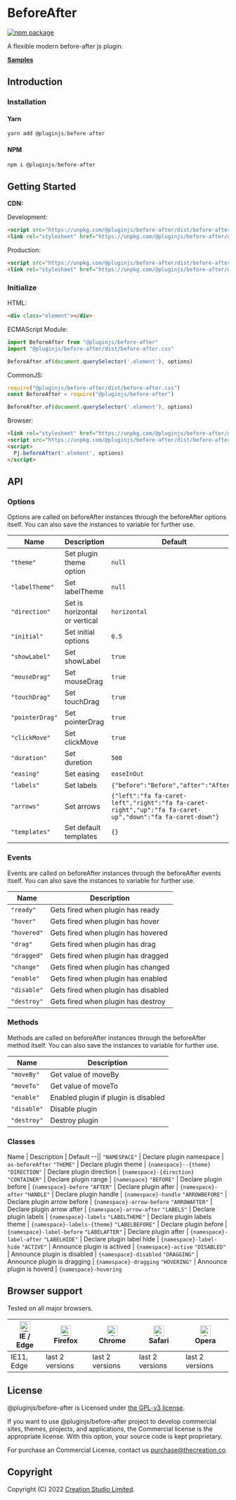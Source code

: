 # BeforeAfter

[![npm package](https://img.shields.io/npm/v/@pluginjs/before-after.svg)](https://www.npmjs.com/package/@pluginjs/before-after)

A flexible modern before-after js plugin.

**[Samples](https://codesandbox.io/s/github/pluginjs/pluginjs/tree/master/modules/beforeAfter/samples)**

## Introduction
### Installation

#### Yarn

```javascript
yarn add @pluginjs/before-after
```

#### NPM

```javascript
npm i @pluginjs/before-after
```

## Getting Started

**CDN:**

Development:

```html
<script src="https://unpkg.com/@pluginjs/before-after/dist/before-after.js"></script>
<link rel="stylesheet" href="https://unpkg.com/@pluginjs/before-after/dist/before-after.css">
```

Production:

```html
<script src="https://unpkg.com/@pluginjs/before-after/dist/before-after.min.js"></script>
<link rel="stylesheet" href="https://unpkg.com/@pluginjs/before-after/dist/before-after.min.css">
```

### Initialize

HTML:

```html
<div class="element"></div>
```

ECMAScript Module:

```javascript
import BeforeAfter from "@pluginjs/before-after"
import "@pluginjs/before-after/dist/before-after.css"

BeforeAfter.of(document.querySelector('.element'), options)
```

CommonJS:

```javascript
require("@pluginjs/before-after/dist/before-after.css")
const BeforeAfter = require("@pluginjs/before-after")

BeforeAfter.of(document.querySelector('.element'), options)
```

Browser:

```html
<link rel="stylesheet" href="https://unpkg.com/@pluginjs/before-after/dist/before-after.css">
<script src="https://unpkg.com/@pluginjs/before-after/dist/before-after.js"></script>
<script>
  Pj.beforeAfter('.element', options)
</script>
```

## API

### Options

Options are called on beforeAfter instances through the beforeAfter options itself.
You can also save the instances to variable for further use.

Name | Description | Default
--|--|--
`"theme"` | Set plugin theme option | `null`
`"labelTheme"` | Set labelTheme | `null`
`"direction"` | Set is horizontal or vertical | `horizontal`
`"initial"` | Set initial options | `0.5`
`"showLabel"` | Set showLabel | `true`
`"mouseDrag"` | Set mouseDrag | `true`
`"touchDrag"` | Set touchDrag | `true`
`"pointerDrag"` | Set pointerDrag | `true`
`"clickMove"` | Set clickMove | `true`
`"duration"` | Set duretion | `500`
`"easing"` | Set easing | `easeInOut`
`"labels"` | Set labels | `{"before":"Before","after":"After"}`
`"arrows"` | Set arrows | `{"left":"fa fa-caret-left","right":"fa fa-caret-right","up":"fa fa-caret-up","down":"fa fa-caret-down"}`
`"templates"` | Set default templates | `{}`

### Events

Events are called on beforeAfter instances through the beforeAfter events itself.
You can also save the instances to variable for further use.

Name | Description
--|--
`"ready"` | Gets fired when plugin has ready
`"hover"` | Gets fired when plugin has hover
`"hovered"` | Gets fired when plugin has hovered
`"drag"` | Gets fired when plugin has drag
`"dragged"` | Gets fired when plugin has dragged
`"change"` | Gets fired when plugin has changed
`"enable"` | Gets fired when plugin has enabled
`"disable"` | Gets fired when plugin has disabled
`"destroy"` | Gets fired when plugin has destroy

### Methods

Methods are called on beforeAfter instances through the beforeAfter method itself.
You can also save the instances to variable for further use.

Name | Description
--|--
`"moveBy"` | Get value of moveBy
`"moveTo"` | Get value of moveTo
`"enable"` | Enabled plugin if plugin is disabled
`"disable"` | Disable plugin
`"destroy"` | Destroy plugin

### Classes

Name | Description | Default
--||
`"NAMESPACE"` | Declare plugin namespace | `as-beforeAfter`
`"THEME"` | Declare plugin theme | `{namespace}--{theme}`
`"DIRECTION"` | Declare plugin direction | `{namespace}-{direction}`
`"CONTAINER"` | Declare plugin range | `{namespace}`
`"BEFORE"` | Declare plugin before | `{namespace}-before`
`"AFTER"` | Declare plugin after | `{namespace}-after`
`"HANDLE"` | Declare plugin handle | `{namespace}-handle`
`"ARROWBEFORE"` | Declare plugin arrow before | `{namespace}-arrow-before`
`"ARROWAFTER"` | Declare plugin arrow after | `{namespace}-arrow-after`
`"LABELS"` | Declare plugin labels | `{namespace}-labels`
`"LABELTHEME"` | Declare plugin labels theme | `{namespace}-labels-{theme}`
`"LABELBEFORE"` | Declare plugin before | `{namespace}-label-before`
`"LABELAFTER"` | Declare plugin after | `{namespace}-label-after`
`"LABELHIDE"` | Declare plugin label hide | `{namespace}-label-hide`
`"ACTIVE"` | Announce plugin is actived | `{namespace}-active`
`"DISABLED"` | Announce plugin is disabled | `{namespace}-disabled`
`"DRAGGING"` | Announce plugin is dragging | `{namespace}-dragging`
`"HOVERING"` | Announce plugin is hoverd | `{namespace}-hovering`

## Browser support

Tested on all major browsers.

| [<img src="https://raw.githubusercontent.com/alrra/browser-logos/master/src/edge/edge_48x48.png" alt="IE / Edge" width="24px" height="24px" />](http://godban.github.io/browsers-support-badges/)</br>IE / Edge | [<img src="https://raw.githubusercontent.com/alrra/browser-logos/master/src/firefox/firefox_48x48.png" alt="Firefox" width="24px" height="24px" />](http://godban.github.io/browsers-support-badges/)</br>Firefox | [<img src="https://raw.githubusercontent.com/alrra/browser-logos/master/src/chrome/chrome_48x48.png" alt="Chrome" width="24px" height="24px" />](http://godban.github.io/browsers-support-badges/)</br>Chrome | [<img src="https://raw.githubusercontent.com/alrra/browser-logos/master/src/safari/safari_48x48.png" alt="Safari" width="24px" height="24px" />](http://godban.github.io/browsers-support-badges/)</br>Safari | [<img src="https://raw.githubusercontent.com/alrra/browser-logos/master/src/opera/opera_48x48.png" alt="Opera" width="24px" height="24px" />](http://godban.github.io/browsers-support-badges/)</br>Opera |
| --------- | --------- | --------- | --------- | --------- |
| IE11, Edge| last 2 versions| last 2 versions| last 2 versions| last 2 versions|

## License

@pluginjs/before-after is Licensed under [the GPL-v3 license](LICENSE).

If you want to use @pluginjs/before-after project to develop commercial sites, themes, projects, and applications, the Commercial license is the appropriate license. With this option, your source code is kept proprietary.

For purchase an Commercial License, contact us purchase@thecreation.co.

## Copyright

Copyright (C) 2022 [Creation Studio Limited](creationstudio.com).